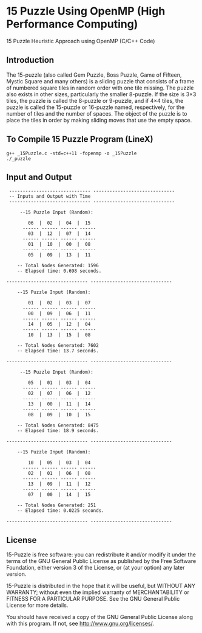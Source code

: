 # 15 Puzzle Using OpenMP (High Performance Computing)
15 Puzzle Heuristic Approach using OpenMP (C/C++ Code)

## Introduction
The 15-puzzle (also called Gem Puzzle, Boss Puzzle, Game of Fifteen, Mystic Square and many others) is a sliding puzzle that consists of a frame of numbered square tiles in random order with one tile missing. The puzzle also exists in other sizes, particularly the smaller 8-puzzle. If the size is 3×3 tiles, the puzzle is called the 8-puzzle or 9-puzzle, and if 4×4 tiles, the puzzle is called the 15-puzzle or 16-puzzle named, respectively, for the number of tiles and the number of spaces. The object of the puzzle is to place the tiles in order by making sliding moves that use the empty space.

## To Compile 15 Puzzle Program (LineX)
    g++ _15Puzzle.c -std=c++11 -fopenmp -o _15Puzzle
    ./_puzzle
    
## Input and Output
     ------------------------------ ------------------------------
     -- Inputs and Output with Time
     ------------------------------ ------------------------------

         --15 Puzzle Input (Random):

            06  |  02  |  04  |  15  
          ------ ------ ------ ------ 
            03  |  12  |  07  |  14  
          ------ ------ ------ ------ 
            01  |  10  |  00  |  08  
          ------ ------ ------ ------ 
            05  |  09  |  13  |  11  

        -- Total Nodes Generated: 1596
        -- Elapsed time: 0.698 seconds.

    ------------------------------ ------------------------------

        --15 Puzzle Input (Random):

            01  |  02  |  03  |  07  
          ------ ------ ------ ------ 
            00  |  09  |  06  |  11  
          ------ ------ ------ ------ 
            14  |  05  |  12  |  04  
          ------ ------ ------ ------ 
            10  |  13  |  15  |  08  

        -- Total Nodes Generated: 7602
        -- Elapsed time: 13.7 seconds.

    ------------------------------ ------------------------------

         --15 Puzzle Input (Random):

            05  |  01  |  03  |  04  
          ------ ------ ------ ------ 
            02  |  07  |  06  |  12  
          ------ ------ ------ ------ 
            13  |  00  |  11  |  14  
          ------ ------ ------ ------ 
            08  |  09  |  10  |  15  

        -- Total Nodes Generated: 8475
        -- Elapsed time: 18.9 seconds.

    ------------------------------ ------------------------------

        --15 Puzzle Input (Random):

            10  |  05  |  03  |  04  
          ------ ------ ------ ------ 
            02  |  01  |  06  |  08  
          ------ ------ ------ ------ 
            13  |  09  |  11  |  12  
          ------ ------ ------ ------ 
            07  |  00  |  14  |  15  

        -- Total Nodes Generated: 251
        -- Elapsed time: 0.0225 seconds.

    ------------------------------ ------------------------------
    
## License
15-Puzzle is free software: you can redistribute it and/or modify it under the terms of the GNU General Public License as published by the Free Software Foundation, either version 3 of the License, or (at your option) any later version.

15-Puzzle is distributed in the hope that it will be useful, but WITHOUT ANY WARRANTY; without even the implied warranty of MERCHANTABILITY or FITNESS FOR A PARTICULAR PURPOSE. See the GNU General Public License for more details.

You should have received a copy of the GNU General Public License along with this program. If not, see http://www.gnu.org/licenses/.
